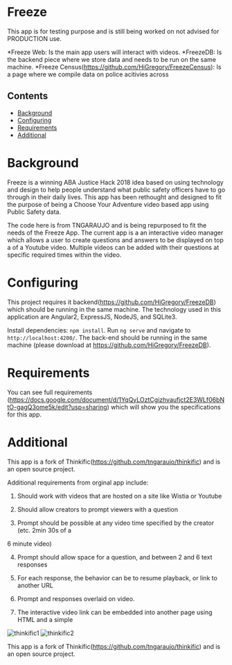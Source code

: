 # Freeze

This app is for testing purpose and is still being worked on not advised for PRODUCTION use.

*Freeze Web: Is the main app users will interact with videos.
*FreezeDB: Is the backend piece where we store data and needs to be run on the same machine.
*Freeze Census(https://github.com/HiGregory/FreezeCensus): Is a page where we compile data on police acitivies across 

## Contents

* [Background](#background)
* [Configuring](#Configuring)
* [Requirements](#Requirements)
* [Additional](#Additional)


# Background


Freeze is a winning ABA Justice Hack 2018 idea based on using technology and design to help people understand what public safety officers have to go through in their daily lives. This app has been rethought and designed to fit the purpose of being a Choose Your Adventure video based app using Public Safety data. 

The code here is from TNGARAUJO and is being repurposed to fit the needs of the Freeze App. The current app is a an interactive video manager which allows a user to create questions and answers to be displayed on top a of a Youtube video. Multiple videos can be added with their questions at specific required times within the video. 

# Configuring

This project requires it backend(https://github.com/HiGregory/FreezeDB) which should be running in the same machine. The technology used in this application are Angular2, ExpressJS, NodeJS, and SQLite3.

Install dependencies: `npm install`.
Run `ng serve` and navigate to `http://localhost:4200/`.
The back-end should be running in the same machine (please download at https://github.com/HiGregory/FreezeDB).

# Requirements

You can see full requirements (https://docs.google.com/document/d/1YqQyLOztCgizhvaufjct2E3WLf06bNtO-gagQ3ome5k/edit?usp=sharing) which will show you the specifications for this app.


# Additional

This app is a fork of Thinkific(https://github.com/tngaraujo/thinkific) and is an open source project.


Additional requirements from orginal app include:
1. Should work with videos that are hosted on a site like Wistia or Youtube

2. Should allow creators to prompt viewers with a question

3. Prompt should be possible at any video time specified by the creator (etc. 2min 30s of a

6 minute video)

4. Prompt should allow space for a question, and between 2 and 6 text responses

5. For each response, the behavior can be to resume playback, or link to another URL

6. Prompt and responses overlaid on video.

7. The interactive video link can be embedded into another page using HTML and a simple

![thinkific1](https://cloud.githubusercontent.com/assets/17129220/24840040/3c5b7664-1d3c-11e7-9023-3fb233c534db.jpg)
![thinkific2](https://cloud.githubusercontent.com/assets/17129220/24840041/3c623738-1d3c-11e7-9135-060e280496d0.jpg)


This app is a fork of Thinkific(https://github.com/tngaraujo/thinkific) and is an open source project.



